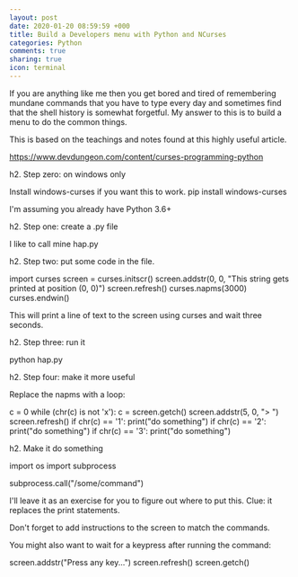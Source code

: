 ```yaml
---
layout: post
date: 2020-01-20 08:59:59 +000
title: Build a Developers menu with Python and NCurses 
categories: Python
comments: true
sharing: true
icon: terminal
---
```


If you are anything like me then you get bored and tired of remembering mundane
commands that you have to type every day and sometimes find that the shell history is somewhat forgetful. My answer to this is to build a menu to do the common things.

This is based on the teachings and notes found at this highly useful article.

https://www.devdungeon.com/content/curses-programming-python

h2. Step zero: on windows only

Install windows-curses if you want this to work.
pip install windows-curses

I'm assuming you already have Python 3.6+

h2. Step one: create a .py file

I like to call mine hap.py

h2. Step two: put some code in the file.

import curses
screen = curses.initscr()
screen.addstr(0, 0, "This string gets printed at position (0, 0)")
screen.refresh()
curses.napms(3000)
curses.endwin()


This will print a line of text to the screen using curses and wait three seconds.

h2. Step three: run it

python hap.py



h2. Step four: make it more useful

Replace the napms with a loop:

c = 0
while (chr(c) is not 'x'):
    c = screen.getch()
    screen.addstr(5, 0, "> ")
    screen.refresh()
    if chr(c) == '1':
        print("do something")
    if chr(c) == '2':
        print("do something")
    if chr(c) == '3':
        print("do something")

h2. Make it do something

import os
import subprocess

subprocess.call("/some/command")

I'll leave it as an exercise for you to figure out where to put this. Clue: it replaces the print statements.

Don't forget to add instructions to the screen to match the commands.

You might also want to wait for a keypress after running the command:

screen.addstr("Press any key...")
screen.refresh()
screen.getch()
